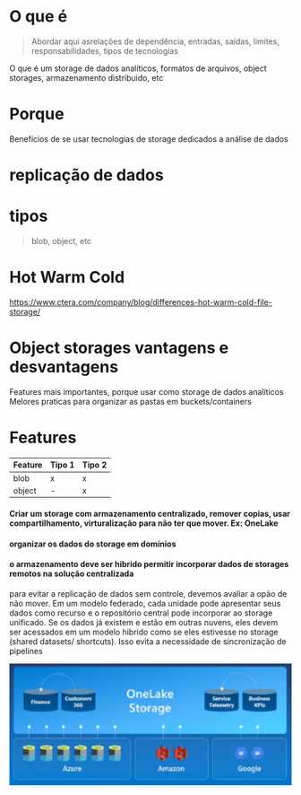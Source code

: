 

# O que é
> Abordar aqui asrelações de dependência, entradas, saídas, limites, responsabilidades, tipos de tecnologias

O que é um storage de dados analíticos, formatos de arquivos, object storages, armazenamento distribuido, etc

# Porque
Benefícios de se usar tecnologias de storage dedicados a análise de dados

# replicação de dados

# tipos 
> blob, object, etc

# Hot Warm Cold
https://www.ctera.com/company/blog/differences-hot-warm-cold-file-storage/

# Object storages vantagens e desvantagens
Features mais importantes, porque usar como storage de dados analíticos
Melores praticas para organizar as pastas em buckets/containers

# Features

Feature | Tipo 1 | Tipo 2 
-------| -------- | -----------
blob | x | x 
object | - | x 



#### Criar um storage com armazenamento centralizado, remover copias, usar compartilhamento, virturalização para não ter que mover. Ex: OneLake

#### organizar os dados do storage em domínios

#### o armazenamento deve ser hibrido permitir incorporar dados de storages remotos na solução centralizada 
para evitar a replicação de dados sem controle, devemos avaliar a opão de não mover. Em um modelo federado, cada unidade pode apresentar seus dados como recurso e o repositório central pode incorporar ao storage unificado. Se os dados já existem e estão em outras nuvens, eles devem ser acessados em um modelo hibrido como se eles estivesse no storage (shared datasets/ shortcuts). Isso evita a necessidade de sincronização de pipelines

![Alt text](../../media/image-3.png)

